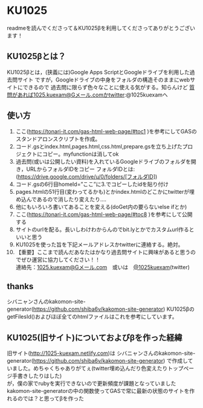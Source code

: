 # KU1025
readmeを読んでくださって＆KU1025βを利用してくださってありがとうございます！

## KU1025βとは？  
KU1025βとは，(狭義には)Google Apps ScriptとGoogleドライブを利用した過去問サイト
ですが，Googleドライブの中身をフォルダの構造そのままにwebサイトにできるので
過去問に限らず色々なことに使える気がする。知らんけど
質問があれば1025.kuexam@Gメール.comかtwitter:@1025kuexamへ

## 使い方  
1. ここ(https://tonari-it.com/gas-html-web-page/#toc1 )を参考にしてGASのスタンドアロンスクリプトを作成。
1. コード.gsとindex.html,pages.html,css.html,prepare.gsを立ち上げたプロジェクトにコピー。myfunctionは消してok
1. 過去問(或いは公開したい資料)を入れているGoogleドライブのフォルダを開き，URLからフォルダIDをコピー
フォルダIDとは:(https://drive.google.com/drive/u/0/folders/[フォルダID])
1. コード.gsの6行目homeId=”ここ”に3.でコピーしたidを貼り付け
1. pages.htmlの51行目(変わってるかも)とかindex.htmlのどこかにtwitterが埋め込んであるので消したり変えたり....
1. 他にもいろいろ書いてあることを変える(doGet内の要らないelse ifとか)
1. ここ(https://tonari-it.com/gas-html-web-page/#toc8 )を参考にして公開する
1. サイトのurlを配る。長いしわけわからんのでbit.lyとかでカスタムurl作るといいと思う
1. KU1025を使った旨を下記メールアドレスかtwitterに連絡する。絶対。
1. 【重要】ここまで読んだあなたはかなり過去問サイトに興味があると思うのでぜひ運営に協力してください！！  
連絡先：1025.kuexam@Gメール.com　或いは　<a href="https://twitter.com/1025kuexam">@1025kuexam</a>(twitter)

## thanks
シバニャンさんのkakomon-site-generator(https://github.com/shiba6v/kakomon-site-generator)
KU1025βのgetFilesId()およびほぼ全てのhtmlファイルはこれを参考にしています。

## KU1025(旧サイト)についておよびβを作った経緯  
旧サイト(http://1025-kuexam.netlify.com)は
シバニャンさんのkakomon-site-generator(https://github.com/shiba6v/kakomon-site-generator)
で作成していました。めちゃくちゃありがてぇ(twitter埋め込んだり色変えたりトップページ手書きしたりはした)  
が，僕の家でrubyを実行できないので更新頻度が課題となっていました  
kakomon-site-generatorの中の関数使ってGASで常に最新の状態のサイトを作れるのでは？と思ってβを作った